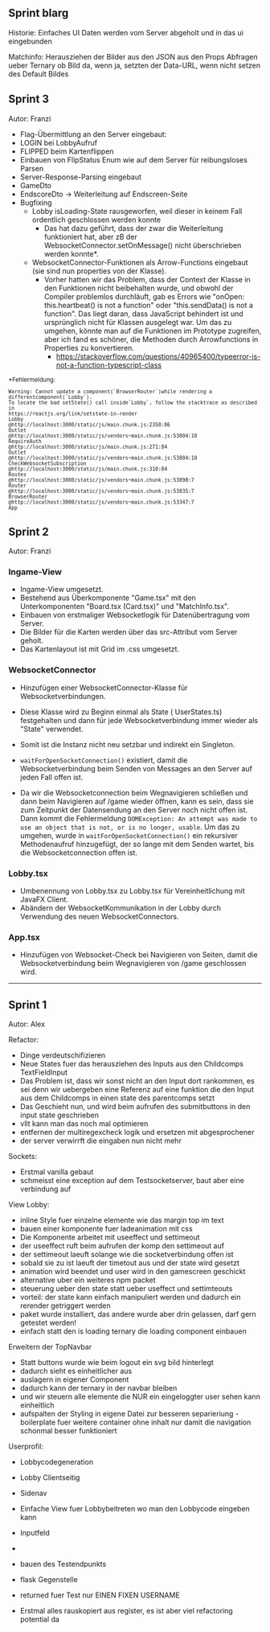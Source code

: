 ## Sprint blarg

Historie:
Einfaches UI
Daten werden vom Server abgeholt und in das ui eingebunden

Matchinfo:
Herausziehen der Bilder aus den JSON aus den Props
Abfragen ueber Ternary ob Bild da, wenn ja, setzten der Data-URL, wenn nicht setzen des Default Bildes


## Sprint 3

Autor: Franzi

- Flag-Übermittlung an den Server eingebaut:
- LOGIN bei LobbyAufruf
- FLIPPED beim Kartenflippen
- Einbauen von FlipStatus Enum wie auf dem Server für reibungsloses Parsen
- Server-Response-Parsing eingebaut
- GameDto
- EndscoreDto -> Weiterleitung auf Endscreen-Seite
- Bugfixing
    - Lobby isLoading-State rausgeworfen, weil dieser in keinem Fall ordentlich geschlossen werden konnte
        - Das hat dazu geführt, dass der zwar die Weiterleitung funktioniert hat, aber zB der
          WebsocketConnector.setOnMessage()
          nicht überschrieben werden konnte*.
    - WebsocketConnector-Funktionen als Arrow-Functions eingebaut (sie sind nun properties von der Klasse).
        - Vorher hatten wir das Problem, dass der Context der Klasse in den Funktionen nicht beibehalten wurde, und
          obwohl der Compiler problemlos durchläuft, gab es Errors wie "onOpen: this.heartbeat() is not a function"
          oder "this.sendData() is not a function". Das liegt daran, dass JavaScript behindert ist und ursprünglich
          nicht für Klassen ausgelegt war. Um das zu umgehen, könnte man auf die Funktionen im Prototype zugreifen, aber
          ich fand es schöner, die Methoden durch Arrowfunctions in Properties zu konvertieren.
            - https://stackoverflow.com/questions/40965400/typeerror-is-not-a-function-typescript-class

<small>
*Fehlermeldung:

```
Warning: Cannot update a component(`BrowserRouter`)while rendering a differentcomponent(`Lobby`).
To locate the bad setState() call inside`Lobby`, follow the stacktrace as described in 
https://reactjs.org/link/setstate-in-render
Lobby
@http://localhost:3000/static/js/main.chunk.js:2358:86
Outlet
@http://localhost:3000/static/js/vendors~main.chunk.js:53804:10
RequireAuth
@http://localhost:3000/static/js/main.chunk.js:271:84
Outlet
@http://localhost:3000/static/js/vendors~main.chunk.js:53804:10
CheckWebsocketSubscription
@http://localhost:3000/static/js/main.chunk.js:310:84
Routes
@http://localhost:3000/static/js/vendors~main.chunk.js:53898:7
Router
@http://localhost:3000/static/js/vendors~main.chunk.js:53835:7
BrowserRouter
@http://localhost:3000/static/js/vendors~main.chunk.js:53347:7
App
```

</small>

## Sprint 2

Autor: Franzi

### Ingame-View

- Ingame-View umgesetzt.
- Bestehend aus Überkomponente "Game.tsx" mit den Unterkomponenten "Board.tsx (Card.tsx)" und "MatchInfo.tsx".
- Einbauen von erstmaliger Websocketlogik für Datenübertragung vom Server.
- Die Bilder für die Karten werden über das src-Attribut vom Server geholt.
- Das Kartenlayout ist mit Grid im .css umgesetzt.

### WebsocketConnector

- Hinzufügen einer WebsocketConnector-Klasse für Websocketverbindungen.
- Diese Klasse wird zu Beginn einmal als State (
  UserStates.ts) festgehalten und dann für jede Websocketverbindung immer wieder als "State" verwendet.
- Somit ist die Instanz nicht neu setzbar und indirekt ein Singleton.

- `waitForOpenSocketConnection()` existiert, damit die Websocketverbindung beim Senden von Messages an den Server auf
  jeden Fall offen ist.
- Da wir die Websocketconnection beim Wegnavigieren schließen und dann beim Navigieren auf /game wieder öffnen, kann es
  sein, dass sie zum Zeitpunkt der Datensendung an den Server noch nicht offen ist. Dann kommt die
  Fehlermeldung `DOMException: An attempt was made to use an object that is not, or is no longer, usable`. Um das zu
  umgehen, wurde in `waitForOpenSocketConnection()` ein rekursiver Methodenaufruf hinzugefügt, der so lange mit dem
  Senden wartet, bis die Websocketconnection offen ist.

### Lobby.tsx

- Umbenennung von Lobby.tsx zu Lobby.tsx für Vereinheitlichung mit JavaFX Client.
- Abändern der WebsocketKommunikation in der Lobby durch Verwendung des neuen WebsocketConnectors.

### App.tsx

- Hinzufügen von Websocket-Check bei Navigieren von Seiten, damit die Websocketverbindung beim Wegnavigieren von /game
  geschlossen wird.

<hr> 

## Sprint 1

Autor: Alex

Refactor:

- Dinge verdeutschifizieren
- Neue States fuer das herausziehen des Inputs aus den Childcomps TextFieldInput
- Das Problem ist, dass wir sonst nicht an den Input dort rankommen, es sei denn wir uebergeben eine Referenz auf eine
  funktion die den Input aus dem Childcomps in einen state des parentcomps setzt
- Das Geschieht nun, und wird beim aufrufen des submitbuttons in den input state geschrieben
- vllt kann man das noch mal optimieren
- entfernen der multiregexcheck logik und ersetzen mit abgesprochener
- der server verwirrft die eingaben nun nicht mehr

Sockets:

- Erstmal vanilla gebaut
- schmeisst eine exception auf dem Testsocketserver, baut aber eine verbindung auf

View Lobby:

- inline Style fuer einzelne elemente wie das margin top im text
- bauen einer komponente fuer ladeanimation mit css
- Die Komponente arbeitet mit useeffect und settimeout
- der useeffect ruft beim aufrufen der komp den settimeout auf
- der settimeout laeuft solange wie die socketverbindung offen ist
- sobald sie zu ist laeuft der timetout aus und der state wird gesetzt
- animation wird beendet und user wird in den gamescreen geschickt
- alternative uber ein weiteres npm packet
- steuerung ueber den state statt ueber useffect und settimteouts
- vorteil: der state kann einfach manipuliert werden und dadurch ein rerender getriggert werden
- paket wurde installiert, das andere wurde aber drin gelassen, darf gern getestet werden!
- einfach statt den is loading ternary die loading component einbauen

Erweitern der TopNavbar

- Statt buttons wurde wie beim logout ein svg bild hinterlegt
- dadurch sieht es einheitlicher aus
- auslagern in eigener Component
- dadurch kann der ternary in der navbar bleiben
- und wir steuern alle elemente die NUR ein eingeloggter user sehen kann einheitlich
- aufspalten der Styling in eigene Datei zur besseren separieriung -boilerplate fuer weitere container ohne inhalt nur
  damit die navigation schonmal besser funktioniert

Userprofil:

- Lobbycodegeneration
- Lobby Clientseitig
- Sidenav
- Einfache View fuer Lobbybeitreten wo man den Lobbycode eingeben kann
- Inputfeld
-

- bauen des Testendpunkts
- flask Gegenstelle
- returned fuer Test nur EINEN FIXEN USERNAME
- Erstmal alles rauskopiert aus register, es ist aber viel refactoring potential da